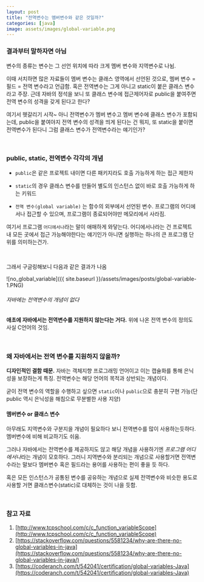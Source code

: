 ```yaml
---
layout: post
title: "전역변수는 멤버변수와 같은 것일까?"
categories: [java]
image: assets/images/global-variable.png
---
```


### 결과부터 말하자면 아님

변수의 종류는 변수는 그 선언 위치에 따라 크게 멤버 변수와 지역변수로 나뉨.

이때 서치하면 많은 자료들이 멤버 변수는 클래스 영역에서 선언된 것으로, 멤버 변수 = 필드 = 전역 변수라고 언급함. 혹은 전역변수는 그게 아니고 static이 붙은 클래스 변수라고 주장. 근데 자바의 정석을 보니 또 클래스 변수에 접근제어자로 public을 붙여주면 전역 변수의 성격을 갖게 된다고 한다?

여기서 헷갈리기 시작~ 아니 전역변수가 멤버 변수고 멤버 변수에 클래스 변수가 포함되는데, public을 붙여야지 전역 변수의 성격을 띄게 된다는 건 뭐지, 또 static을 붙이면 전역변수가 된다니 그럼 클래스 변수가 전역변수라는 얘기인가?

<br>

### public, static, 전역변수 각각의 개념

- `public`은 같은 프로젝트 내이면 다른 패키지라도 호출 가능하게 하는 접근 제한자
- `static`의 경우 클래스 변수를 만들어 별도의 인스턴스 없이 바로 호출 가능하게 하는 키워드

- `전역 변수(global variable)` 는 함수의 외부에서 선언된 변수. 프로그램의 어디에서나 접근할 수 있으며, 프로그램이 종료되어야만 메모리에서 사라짐.

여기서 프로그램 `어디에서나`라는 말이 애매하게 와닿는다. 어디에서나라는 건 프로젝트 내 모든 곳에서 접근 가능해야한다는 얘기인가 아니면 실행하는 하나의 큰 프로그램 단위를 의미하는건가.

<br>

그래서 구글링해보니 다음과 같은 결과가 나옴

![no_global_variable]({{ site.baseurl }}/assets/images/posts/global-variable-1.PNG)

###### 자바에는 전역변수의 개념이 없다

**애초에 자바에서는 전역변수를 지원하지 않는다는 거다.** 위에 나온 전역 변수의 정의도 사실 C언어의 것임.

<br>

### 왜 자바에서는 전역 변수를 지원하지 않을까?

**디자인적인 결함 때문.** 자바는 객체지향 프로그래밍 언어이고 이는 캡슐화를 통해 은닉성을 보장하는게 특징.
전역변수는 해당 언어의 목적과 상반되는 개념이다.

굳이 전역 변수의 역할을 수행하고 싶으면 `static`이나 `public`으로 충분히 구현 가능(단 public 역시 은닉성을 해침으로 무분별한 사용 지양)

#### 멤버변수 or 클래스 변수

아무래도 지역변수와 구분지을 개념이 필요하다 보니 전역변수를 많이 사용하는듯하다. 멤버변수에 비해 비교하기도 쉬움.

그러나 자바에서는 전역변수를 제공하지도 않고 해당 개념을 사용하기엔 *프로그램 어디에서나*라는 개념이 모호하다. 그러니 지역변수와 분리되는 개념으로 사용할거면 전역변수라는 말보다 멤버변수 혹은 필드라는 용어를 사용하는 편이 좋을 듯 하다.

혹은 모든 인스턴스가 공통된 변수를 공유하는 개념으로 실제 전역변수와 비슷한 용도로 사용할 거면 클래스변수(static)로 대체하는 것이 나을 듯함.

<br>

### 참고 자료

1. [http://www.tcpschool.com/c/c_function_variableScope](http://www.tcpschool.com/c/c_function_variableScope)
2. [https://stackoverflow.com/questions/5581234/why-are-there-no-global-variables-in-java](https://stackoverflow.com/questions/5581234/why-are-there-no-global-variables-in-java/)
3. [https://coderanch.com/t/542041/certification/global-variables-Java](https://coderanch.com/t/542041/certification/global-variables-Java)
